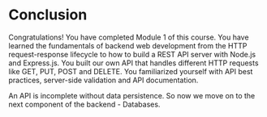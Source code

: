 # Conclusion

Congratulations! You have completed Module 1 of this course. You have learned the fundamentals of backend web development from the HTTP request-response lifecycle to how to build a REST API server with Node.js and Express.js. You built our own API that handles different HTTP requests like GET, PUT, POST and DELETE. You familiarized yourself with API best practices, server-side validation and API documentation.

An API is incomplete without data persistence. So now we move on to the next component of the backend - Databases.